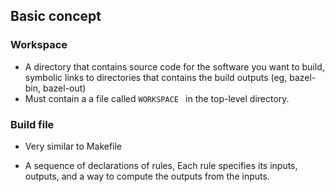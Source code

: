 ## Basic concept

### Workspace

* A directory that contains source code for the software you want to build, symbolic links to directories that contains the build outputs (eg, bazel-bin, bazel-out)
* Must contain a a file called `WORKSPACE ` in the top-level directory.

### Build file

* Very similar to Makefile

* A sequence of declarations of rules, Each rule specifies its inputs, outputs, and a way to compute the outputs from the inputs.
